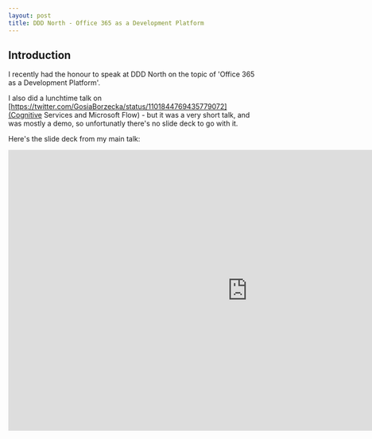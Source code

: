 ```yaml
---
layout: post
title: DDD North - Office 365 as a Development Platform
---
```


## Introduction

I recently had the honour to speak at DDD North on the topic of 
'Office 365 as a Development Platform'.

I also did a lunchtime talk on [https://twitter.com/GosiaBorzecka/status/1101844769435779072](Cognitive Services and Microsoft Flow) - but it was a very short talk, and was mostly a demo, so unfortunatly there's no slide deck to go with it. 

Here's the slide deck from my main talk:

<iframe src="https://onedrive.live.com/embed?resid=2E8CF205BF1CB79B%2193492&amp;authkey=%21AJ49APnuV-MTOmw&amp;em=2&amp;wdAr=1.7777777777777777" width="962px" height="565px" frameborder="0">This is an embedded <a target="_blank" href="https://office.com">Microsoft Office</a> presentation, powered by <a target="_blank" href="https://office.com/webapps">Office Online</a>.</iframe>
